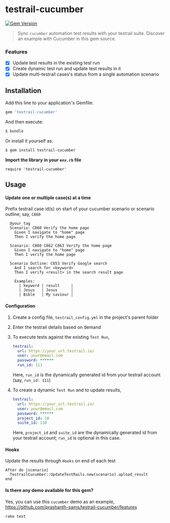 # testrail-cucumber
[![Gem Version](https://badge.fury.io/rb/testrail-cucumber.svg)](http://badge.fury.io/rb/testrail-cucumber)
> Sync `cucumber` automation test results with your testrail suite. Discover an example with Cucumber in this gem source.

### Features
- [x] Update test results in the existing test run
- [x] Create dynamic test run and update test results in it
- [x] Update multi-testrail cases's status from a single automation scenario 

## Installation
Add this line to your application's Gemfile:
```ruby
gem 'testrail-cucumber'
```

And then execute:
```bash
$ bundle
```

Or install it yourself as:
```bash
$ gem install testrail-cucumber
```

**Import the library in your `env.rb` file**
```
require 'testrail-cucumber'
```

## Usage

#### Update one or multiple case(s) at a time
Prefix testrail case id(s) on start of your cucumber scenario or scenario outline; say, `C860`
```
  @your_tag
  Scenario: C860 Verify the home page
    Given I navigate to "home" page
    Then I verify the home page
      
  Scenario: C860 C862 C863 Verify the home page
    Given I navigate to "home" page
    Then I verify the home page
  
  Scenario Outline: C853 Verify Google search
    And I search for <keyword>
    Then I verify <result> in the search result page

    Examples:
      | keyword | result     |
      | Jesus   | Jesus      |
      | Bible   | My saviour |
```

#### Configuration

1. Create a config file, `testrail_config.yml` in the project's parent folder
2. Enter the testrail details based on demand
3. To execute tests against the existing `Test Run`,
    ```yaml
    testrail:
      url: https://your_url.testrail.io/
      user: your@email.com
      password: ******
      run_id: 111
    ```
    Here, `run_id` is the dynamically generated id from your testrail account (say, `run_id: 111`)

4. To create a dynamic `Test Run` and to update results,
    ```yaml
    testrail:
      url: https://your_url.testrail.io/
      user: your@email.com
      password: ******
      project_id: 10
      suite_id: 110
    ```
    Here, `project_id` and `suite_id` are the dynamically generated id from your testrail account; `run_id` is optional in this case.

#### Hooks

Update the results through `Hooks` on end of each test
```
After do |scenario|
  TestrailCucumber::UpdateTestRails.new(scenario).upload_result
end
```

#### Is there any demo available for this gem?
Yes, you can use this `cucumber` demo as an example, https://github.com/prashanth-sams/testrail-cucumber/features
```
rake test
```